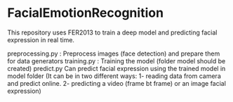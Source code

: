 # FacialEmotionRecognition

This repository uses FER2013 to train a deep model and predicting facial expression in real time.

preprocessing.py : Preprocess images (face detection) and prepare them for data generators
training.py : Training the model (folder model should be created)
predict.py  Can predict facial expression using the trained model in model folder 
(It can be in two different ways: 1- reading data from camera and predict online. 2- predicting a video (frame bt frame) or an image facial expression) 
